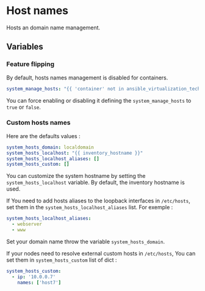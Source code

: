 Host names
==========

Hosts an domain name management.

Variables
---------

### Feature flipping

By default, hosts names management is disabled for containers.

```yaml
system_manage_hosts: "{{ 'container' not in ansible_virtualization_tech_guest }}"
```

You can force enabling or disabling it defining the `system_manage_hosts` to `true` or `false`.

### Custom hosts names

Here are the defaults values :

```yaml
system_hosts_domain: localdomain
system_hosts_localhost: "{{ inventory_hostname }}"
system_hosts_localhost_aliases: []
system_hosts_custom: []
```

You can customize the system hostname by setting the `system_hosts_localhost` variable. By default, the inventory hostname is used.

If You need to add hosts aliases to the loopback interfaces in `/etc/hosts`, set them in the `system_hosts_localhost_aliases` list. For exemple :

```yaml
system_hosts_localhost_aliases:
  - webserver
  - www
```

Set your domain name throw the variable `system_hosts_domain`.

If your nodes need to resolve external custom hosts in `/etc/hosts`, You can set them in `system_hosts_custom` list of dict :

```yaml
system_hosts_custom:
  - ip: '10.0.0.7'
    names: ['host7']
```

